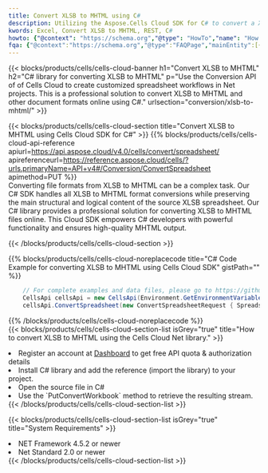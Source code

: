 ```yaml
---
title: Convert XLSB to MHTML using C# 
description: Utilizing the Aspose.Cells Cloud SDK for C# to convert a XLSB format file to a MHTML format file. 
kwords: Excel, Convert XLSB to MHTML, REST, C#
howto: {"@context": "https://schema.org","@type": "HowTo","name": "How to convert XLSB to MHTML using the Cells Cloud Net library.","description": "How to convert XLSB to MHTML using the Cells Cloud Net library.","image": {"@type": "ImageObject"},"url": "/net/conversion/xlsb-to-mhtml/","step": [{ "@type": "HowToStep","name": "How to convert XLSB to MHTML using the Cells Cloud Net library. step 1", "image": {"@type": "ImageObject",},"url": "/net/conversion/xlsb-to-mhtml/","text": "Register an account at <a href='https://dashboard.aspose.cloud/'>Dashboard</a> to get free API quota & authorization details",},{ "@type": "HowToStep","name": "How to convert XLSB to MHTML using the Cells Cloud Net library. step 1", "image": {"@type": "ImageObject",},"url": "/net/conversion/xlsb-to-mhtml/","text": "Install C# library and add the reference (import the library) to your project.",},{ "@type": "HowToStep","name": "How to convert XLSB to MHTML using the Cells Cloud Net library. step 1", "image": {"@type": "ImageObject",},"url": "/net/conversion/xlsb-to-mhtml/","text": "Open the source file in C#",},{ "@type": "HowToStep","name": "How to convert XLSB to MHTML using the Cells Cloud Net library. step 1", "image": {"@type": "ImageObject",},"url": "/net/conversion/xlsb-to-mhtml/","text": "Use the `PutConvertWorkbook` method to retrieve the resulting stream.",}, ],"supply": {"@type": "HowToSupply","name": "document"},"tool": [{"@type": "HowToTool","name": "Visual Studio, Visual Studio Code, Rider "},{"@type": "HowToTool","name": "Aspose Cells"}],"totalTime": "PT6M"}
fqa: {"@context":"https://schema.org","@type":"FAQPage","mainEntity":[{"@type":"Question","name":"Why convert file formats in C# using REST API?","acceptedAnswer":{"@type":"Answer","text":"Documents are encoded in many ways, and some files may be incompatible with the software you use. To open and read such files, just convert them to appropriate file formats.<br/><ol><li>Install .NET SDK and add the reference (import the library) to your project.</li><li>Open the source file in C# using REST API.</li><li>Call the PutConvertWorkbookRequest() method, passing an output filename with required extension.</li><li>Get the result of conversion as a separate file.</li></ol>"}},{"@type":"Question","name":"What file formats can I convert with your C# library?","acceptedAnswer":{"@type":"Answer","text":"We support a variety of file formats for conversion using .NET library, including XLSX, Excel, xls , PDF, CSV, HTML, Markdown, XML, PNG, JPG, TIFF, Json, TXT and many more."}},{"@type":"Question","name":"What is the maximum allowed file size for conversion using this .NET library?","acceptedAnswer":{"@type":"Answer","text":"There are no file size limits for format conversions using .NET library."}}]}
---
```



{{< blocks/products/cells/cells-cloud-banner h1="Convert XLSB to MHTML" h2="C# library for converting XLSB to MHTML" p="Use the Conversion API of of Cells Cloud to create customized spreadsheet workflows in Net projects. This is a professional solution to convert XLSB to MHTML and other document formats online using C#." urlsection="conversion/xlsb-to-mhtml/" >}}

{{< blocks/products/cells/cells-cloud-section  title="Convert XLSB to MHTML using Cells Cloud SDK for C#" >}}
{{% blocks/products/cells/cells-cloud-api-reference  apiurl=https://api.aspose.cloud/v4.0/cells/convert/spreadsheet/  apireferenceurl=https://reference.aspose.cloud/cells/?urls.primaryName=API+v4#/Conversion/ConvertSpreadsheet  apimethod=PUT %}}
<br/>
Converting file formats from XLSB to MHTML can be a complex task. Our C# SDK handles all XLSB to MHTML format conversions while preserving the main structural and logical content of the source XLSB spreadsheet. Our C# library provides a professional solution for converting XLSB to MHTML files online. This Cloud SDK empowers C# developers with powerful functionality and ensures high-quality MHTML output.

{{< /blocks/products/cells/cells-cloud-section >}}

{{% blocks/products/cells/cells-cloud-noreplacecode title="C# Code Example for converting XLSB to MHTML using Cells Cloud SDK" gistPath="" %}}
 
```cs
    // For complete examples and data files, please go to https://github.com/aspose-cells-cloud/aspose-cells-cloud-dotnet/
    CellsApi cellsApi = new CellsApi(Environment.GetEnvironmentVariable("ProductClientId"), Environment.GetEnvironmentVariable("ProductClientSecret"));
    cellsApi.ConvertSpreadsheet(new ConvertSpreadsheetRequest { Spreadsheet = "EmployeeSalesSummary.xlsb", format = "mhtml" }, "EmployeeSalesSummary.mhtml");
```
 
{{% /blocks/products/cells/cells-cloud-noreplacecode  %}}
<br/>
{{< blocks/products/cells/cells-cloud-section-list isGrey="true"  title="How to convert XLSB to MHTML using the Cells Cloud Net library." >}}
<li>Register an account at <a href="https://dashboard.aspose.cloud/">Dashboard</a> to get free API quota & authorization details</li>
<li>Install C# library and add the reference (import the library) to your project.</li>
<li>Open the source file in C#</li>
<li>Use the `PutConvertWorkbook` method to retrieve the resulting stream.</li>
{{< /blocks/products/cells/cells-cloud-section-list >}}

{{< blocks/products/cells/cells-cloud-section-list isGrey="true"  title="System Requirements" >}}
<li>NET Framework 4.5.2 or newer</li>
<li>Net Standard 2.0 or newer</li>
{{< /blocks/products/cells/cells-cloud-section-list >}}
